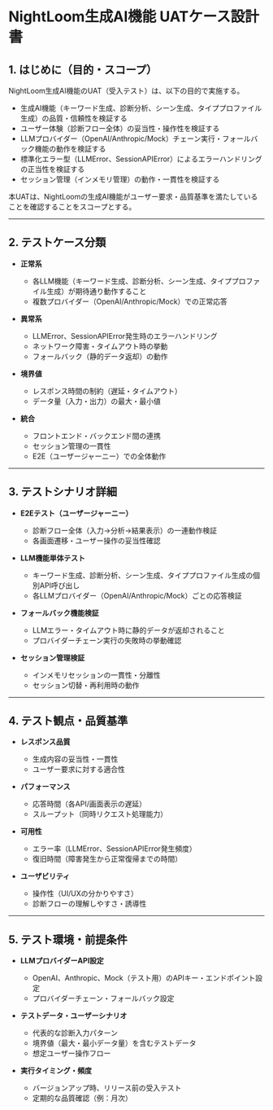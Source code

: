 # NightLoom生成AI機能 UATケース設計書

## 1. はじめに（目的・スコープ）

NightLoom生成AI機能のUAT（受入テスト）は、以下の目的で実施する。

- 生成AI機能（キーワード生成、診断分析、シーン生成、タイププロファイル生成）の品質・信頼性を検証する
- ユーザー体験（診断フロー全体）の妥当性・操作性を検証する
- LLMプロバイダー（OpenAI/Anthropic/Mock）チェーン実行・フォールバック機能の動作を検証する
- 標準化エラー型（LLMError、SessionAPIError）によるエラーハンドリングの正当性を検証する
- セッション管理（インメモリ管理）の動作・一貫性を検証する

本UATは、NightLoomの生成AI機能がユーザー要求・品質基準を満たしていることを確認することをスコープとする。

---

## 2. テストケース分類

- **正常系**
  - 各LLM機能（キーワード生成、診断分析、シーン生成、タイププロファイル生成）が期待通り動作すること
  - 複数プロバイダー（OpenAI/Anthropic/Mock）での正常応答

- **異常系**
  - LLMError、SessionAPIError発生時のエラーハンドリング
  - ネットワーク障害・タイムアウト時の挙動
  - フォールバック（静的データ返却）の動作

- **境界値**
  - レスポンス時間の制約（遅延・タイムアウト）
  - データ量（入力・出力）の最大・最小値

- **統合**
  - フロントエンド・バックエンド間の連携
  - セッション管理の一貫性
  - E2E（ユーザージャーニー）での全体動作

---

## 3. テストシナリオ詳細

- **E2Eテスト（ユーザージャーニー）**
  - 診断フロー全体（入力→分析→結果表示）の一連動作検証
  - 各画面遷移・ユーザー操作の妥当性確認

- **LLM機能単体テスト**
  - キーワード生成、診断分析、シーン生成、タイププロファイル生成の個別API呼び出し
  - 各LLMプロバイダー（OpenAI/Anthropic/Mock）ごとの応答検証

- **フォールバック機能検証**
  - LLMエラー・タイムアウト時に静的データが返却されること
  - プロバイダーチェーン実行の失敗時の挙動確認

- **セッション管理検証**
  - インメモリセッションの一貫性・分離性
  - セッション切替・再利用時の動作

---

## 4. テスト観点・品質基準

- **レスポンス品質**
  - 生成内容の妥当性・一貫性
  - ユーザー要求に対する適合性

- **パフォーマンス**
  - 応答時間（各API/画面表示の遅延）
  - スループット（同時リクエスト処理能力）

- **可用性**
  - エラー率（LLMError、SessionAPIError発生頻度）
  - 復旧時間（障害発生から正常復帰までの時間）

- **ユーザビリティ**
  - 操作性（UI/UXの分かりやすさ）
  - 診断フローの理解しやすさ・誘導性

---

## 5. テスト環境・前提条件

- **LLMプロバイダーAPI設定**
  - OpenAI、Anthropic、Mock（テスト用）のAPIキー・エンドポイント設定
  - プロバイダーチェーン・フォールバック設定

- **テストデータ・ユーザーシナリオ**
  - 代表的な診断入力パターン
  - 境界値（最大・最小データ量）を含むテストデータ
  - 想定ユーザー操作フロー

- **実行タイミング・頻度**
  - バージョンアップ時、リリース前の受入テスト
  - 定期的な品質確認（例：月次）
